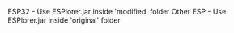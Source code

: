 ESP32 - Use ESPlorer.jar inside 'modified' folder
Other ESP - Use ESPlorer.jar inside 'original' folder
